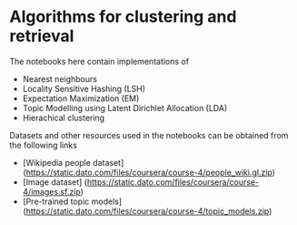 # Algorithms for clustering and retrieval
The notebooks here contain implementations of 
* Nearest neighbours
* Locality Sensitive Hashing (LSH)
* Expectation Maximization (EM)
* Topic Modelling using Latent Dirichlet Allocation (LDA)
* Hierachical clustering

Datasets and other resources used in the notebooks can be obtained from the following links
* [Wikipedia people dataset] (https://static.dato.com/files/coursera/course-4/people_wiki.gl.zip)
* [Image dataset] (https://static.dato.com/files/coursera/course-4/images.sf.zip)
* [Pre-trained topic models] (https://static.dato.com/files/coursera/course-4/topic_models.zip)